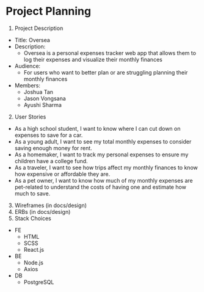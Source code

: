# Project Planning
1. Project Description
  - Title: Oversea
  - Description:
    - Oversea is a personal expenses tracker web app that allows them to log their expenses and visualize their monthly finances
  - Audience:
    - For users who want to better plan or are struggling planning their monthly finances
  - Members:
    - Joshua Tan
    - Jason Vongsana
    - Ayushi Sharma
2. User Stories
  - As a high school student, I want to know where I can cut down on expenses to save for a car.
  - As a young adult, I want to see my total monthly expenses to consider saving enough money for rent.
  - As a homemaker, I want to track my personal expenses to ensure my children have a college fund.
  - As a traveler, I want to see how trips affect my monthly finances to know how expensive or affordable they are.
  - As a pet owner, I want to know how much of my monthly expenses are pet-related to understand the costs of having one and estimate how much to save.
3. Wireframes (in docs/design)
4. ERBs (in docs/design)
5. Stack Choices
  - FE
    - HTML
    - SCSS
    - React.js
  - BE
    - Node.js
    - Axios
  - DB
    - PostgreSQL
